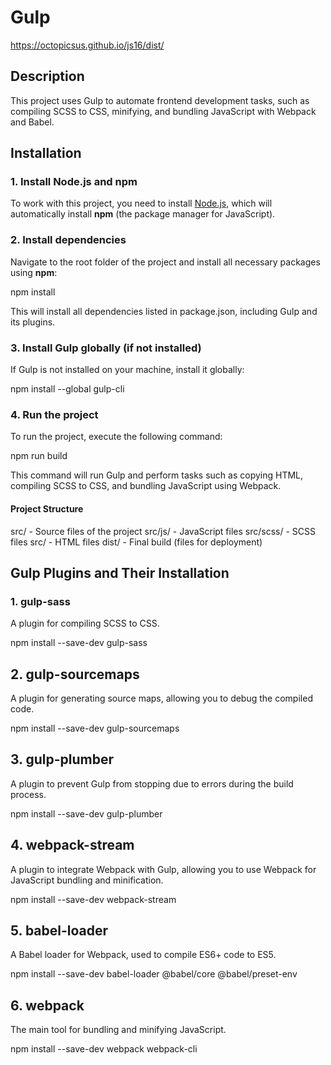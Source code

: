 # Gulp

https://octopicsus.github.io/js16/dist/

## Description
This project uses Gulp to automate frontend development tasks, such as compiling SCSS to CSS, minifying, and bundling JavaScript with Webpack and Babel.

## Installation

### 1. Install **Node.js** and **npm**
To work with this project, you need to install [Node.js](https://nodejs.org/), which will automatically install **npm** (the package manager for JavaScript).

### 2. Install dependencies
Navigate to the root folder of the project and install all necessary packages using **npm**:

npm install

This will install all dependencies listed in package.json, including Gulp and its plugins.

### 3. Install Gulp globally (if not installed)
If Gulp is not installed on your machine, install it globally:

npm install --global gulp-cli

### 4. Run the project
To run the project, execute the following command:

npm run build

This command will run Gulp and perform tasks such as copying HTML, compiling SCSS to CSS, and bundling JavaScript using Webpack.

#### Project Structure
src/ - Source files of the project
src/js/ - JavaScript files
src/scss/ - SCSS files
src/ - HTML files
dist/ - Final build (files for deployment)

## Gulp Plugins and Their Installation

### 1. gulp-sass
A plugin for compiling SCSS to CSS.

npm install --save-dev gulp-sass

## 2. gulp-sourcemaps
A plugin for generating source maps, allowing you to debug the compiled code.

npm install --save-dev gulp-sourcemaps

## 3. gulp-plumber
A plugin to prevent Gulp from stopping due to errors during the build process.

npm install --save-dev gulp-plumber

## 4. webpack-stream
A plugin to integrate Webpack with Gulp, allowing you to use Webpack for JavaScript bundling and minification.

npm install --save-dev webpack-stream

## 5. babel-loader
A Babel loader for Webpack, used to compile ES6+ code to ES5.

npm install --save-dev babel-loader @babel/core @babel/preset-env

## 6. webpack
The main tool for bundling and minifying JavaScript.

npm install --save-dev webpack webpack-cli